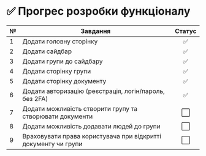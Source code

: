 # ✅ Прогрес розробки функціоналу

| №  | Завдання                                                                 | Статус |
|----|--------------------------------------------------------------------------|:------:|
| 1  | Додати головну сторінку                                                 | ✅     |
| 2  | Додати сайдбар                                                          | ✅     |
| 3  | Додати групи до сайдбару                                                | ✅     |
| 4  | Додати сторінку групи                                                   | ✅     |
| 5  | Додати сторінку документу                                               | ✅     |
| 6  | Додати авторизацію (реєстрація, логін/пароль, без 2FA)                  | ✅     |
| 7  | Додати можливість створити групу та створювати документи                | ⬜️     |
| 8  | Додати можливість додавати людей до групи                               | ⬜️     |
| 9  | Враховувати права користувача при відкритті документу чи групи          | ⬜️     |
